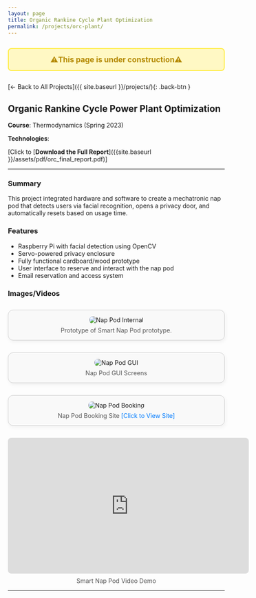 ```yaml
---
layout: page
title: Organic Rankine Cycle Plant Optimization
permalink: /projects/orc-plant/
---
```

<!-- Under Construction -->
<div style="display: flex; align-items: center; justify-content: center; gap: 12px; background-color: #fff8c4; padding: 1em; border: 2px solid #ffec3d; border-radius: 8px; margin: 2em 0;">
  <strong style="font-size: 1.25em; color: #b58900;">⚠️This page is under construction⚠️</strong>
</div>

[← Back to All Projects]({{ site.baseurl }}/projects/){: .back-btn }

<style>
.back-btn {
  display: inline-block;
  margin-top: 1em;
  margin-bottom: 2em;
  background-color: #eee;
  color: #333;
  padding: 0.5em 1em;
  border-radius: 8px;
  text-decoration: none;
  font-size: 0.9em;
  transition: background-color 0.2s ease;
}
.back-btn:hover {
  background-color: #ddd;
}
</style>

## Organic Rankine Cycle Power Plant Optimization

**Course**: Thermodynamics (Spring 2023)

**Technologies**: 

[Click to [**Download the Full Report**]({{site.baseurl }}/assets/pdf/orc_final_report.pdf)]

---

### Summary
This project integrated hardware and software to create a mechatronic nap pod that detects users via facial recognition, opens a privacy door, and automatically resets based on usage time.

### Features
- Raspberry Pi with facial detection using OpenCV
- Servo-powered privacy enclosure
- Fully functional cardboard/wood prototype
- User interface to reserve and interact with the nap pod
- Email reservation and access system

### Images/Videos
<!-- Nap Pod Prototype -->
<figure style="
  max-width: 600px;
  margin: 2em auto;
  padding: 1em;
  border: 1px solid #ccc;
  border-radius: 12px;
  background-color: #f9f9f9;
  text-align: center;
  box-shadow: 2px 4px 10px rgba(0,0,0,0.05);
">
  <img src="{{ site.baseurl }}/assets/img/projects/nap_pod.png" alt="Nap Pod Internal" style="max-width:100%; border-radius: 8px;">
  <figcaption style="margin-top: 0.5em; color: #555;">Prototype of Smart Nap Pod prototype.</figcaption>
</figure>

<!-- GUI -->
<figure style="
  max-width: 600px;
  margin: 2em auto;
  padding: 1em;
  border: 1px solid #ccc;
  border-radius: 12px;
  background-color: #f9f9f9;
  text-align: center;
  box-shadow: 2px 4px 10px rgba(0,0,0,0.05);
">
  <img src="{{ site.baseurl }}/assets/img/projects/nap_pod_gui.png" alt="Nap Pod GUI" style="max-width:100%; border-radius: 8px;">
  <figcaption style="margin-top: 0.5em; color: #555;">Nap Pod GUI Screens</figcaption>
</figure>

<!-- Booking Page -->
<figure style="
  max-width: 600px;
  margin: 2em auto;
  padding: 1em;
  border: 1px solid #ccc;
  border-radius: 12px;
  background-color: #f9f9f9;
  text-align: center;
  box-shadow: 2px 4px 10px rgba(0,0,0,0.05);
">
  <img src="{{ site.baseurl }}/assets/img/projects/nap_pod_booking.png" alt="Nap Pod Booking" style="max-width:100%; border-radius: 8px;">
  <figcaption style="margin-top: 0.5em; color: #555;">
  Nap Pod Booking Site
  <a href="https://outlook.office.com/book/SleepPod@buckeyemail.osu.edu/" target="_blank" style="color: #007bff; text-decoration: none;">
    [Click to View Site]
  </a>
  </figcaption>
</figure>

<!-- Demonstration -->
<div style="text-align: center;">
  <iframe src="https://drive.google.com/file/d/12-9Qq1Vb3uFZoWyvIeGHRKQnCA1Lx7GY/preview"
          width="560" height="315"
          allow="autoplay"
          style="border-radius: 8px; border: none;">
  </iframe>
  <p style="margin-top: 8px; color: #555;">
    Smart Nap Pod Video Demo
  </p>
</div>

---